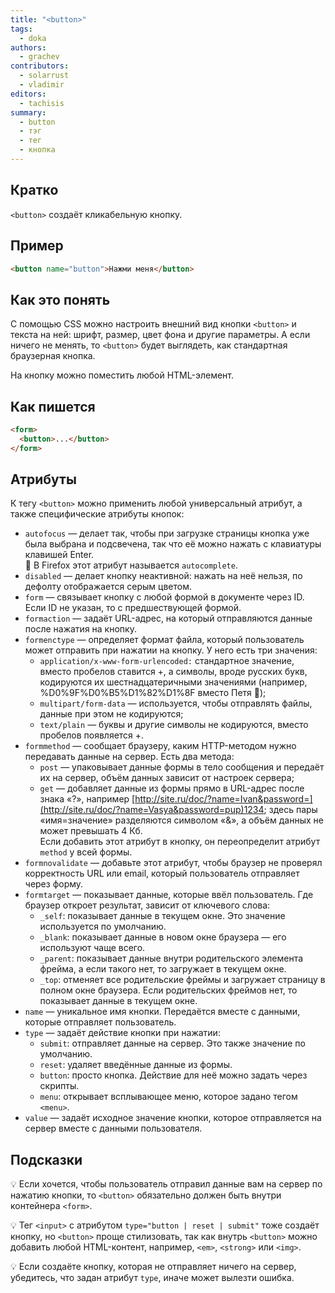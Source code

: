 ```yaml
---
title: "<button>"
tags:
  - doka
authors:
  - grachev
contributors:
  - solarrust
  - vladimir
editors:
  - tachisis
summary:
  - button
  - тэг
  - тег
  - кнопка
---
```


## Кратко

`<button>` создаёт кликабельную кнопку.

## Пример

```html
<button name="button">Нажми меня</button>
```

## Как это понять

С помощью CSS можно настроить внешний вид кнопки `<button>` и текста на ней: шрифт, размер, цвет фона и другие параметры. А если ничего не менять, то `<button>` будет выглядеть, как стандартная браузерная кнопка.

На кнопку можно поместить любой HTML-элемент.

## Как пишется

```html
<form>
  <button>...</button>
</form>
```

## Атрибуты

К тегу `<button>` можно применить любой универсальный атрибут, а также специфические атрибуты кнопок:

- `autofocus` — делает так, чтобы при загрузке страницы кнопка уже была выбрана и подсвечена, так что её можно нажать с клавиатуры клавишей Enter.<br>🤔 В Firefox этот атрибут называется `autoсomplete`.
- `disabled` — делает кнопку неактивной: нажать на неё нельзя, по дефолту отображается серым цветом.
- `form` — связывает кнопку с любой формой в документе через ID. Если ID не указан, то с предшествующей формой.
- `formaction` — задаёт URL-адрес, на который отправляются данные после нажатия на кнопку.
- `formenctype` — определяет формат файла, который пользователь может отправить при нажатии на кнопку. У него есть три значения:
  - `application/x-www-form-urlencoded:` стандартное значение, вместо пробелов ставится +, а символы, вроде русских букв, кодируются их шестнадцатеричными значениями (например, %D0%9F%D0%B5%D1%82%D1%8F вместо Петя 🤡);
  - `multipart/form-data` — используется, чтобы отправлять файлы, данные при этом не кодируются;
  - `text/plain` — буквы и другие символы не кодируются, вместо пробелов появляется +.
- `formmethod` — сообщает браузеру, каким HTTP-методом нужно передавать данные на сервер. Есть два метода:
  - `post` — упаковывает данные формы в тело сообщения и передаёт их на сервер, объём данных зависит от настроек сервера;
  - `get` — добавляет данные из формы прямо в URL-адрес после знака «?», например [http://site.ru/doc/?name=Ivan&password=](http://site.ru/doc/?name=Vasya&password=pup)1234; здесь пары «имя=значение» разделяются символом «&», а объём данных не может превышать 4 Кб.<br>Если добавить этот атрибут в кнопку, он переопределит атрибут `method` у всей формы.
- `formnovalidate` — добавьте этот атрибут, чтобы браузер не проверял корректность URL или email, который пользователь отправляет через форму.
- `formtarget` — показывает данные, которые ввёл пользователь. Где браузер откроет результат, зависит от ключевого слова:
  - `_self`: показывает данные в текущем окне. Это значение используется по умолчанию.
  - `_blank`: показывает данные в новом окне браузера — его используют чаще всего.
  - `_parent`: показывает данные внутри родительского элемента фрейма, а если такого нет, то загружает в текущем окне.
  - `_top`: отменяет все родительские фреймы и загружает страницу в полном окне браузера. Если родительских фреймов нет, то показывает данные в текущем окне.
- `name` — уникальное имя кнопки. Передаётся вместе с данными, которые отправляет пользователь.
- `type` — задаёт действие кнопки при нажатии:
  - `submit`: отправляет данные на сервер. Это также значение по умолчанию.
  - `reset`: удаляет введённые данные из формы.
  - `button`: просто кнопка. Действие для неё можно задать через скрипты.
  - `menu`: открывает всплывающее меню, которое задано тегом `<menu>`.
- `value` — задаёт исходное значение кнопки, которое отправляется на сервер вместе с данными пользователя.

## Подсказки

💡 Если хочется, чтобы пользователь отправил данные вам на сервер по нажатию кнопки, то `<button>` обязательно должен быть внутри контейнера `<form>`.

💡 Тег `<input>` с атрибутом `type="button | reset | submit"` тоже создаёт кнопку, но `<button>` проще стилизовать, так как внутрь `<button>` можно добавить любой HTML-контент, например, `<em>`, `<strong>` или `<img>`.

💡 Если создаёте кнопку, которая не отправляет ничего на сервер, убедитесь, что задан атрибут `type`, иначе может вылезти ошибка.
